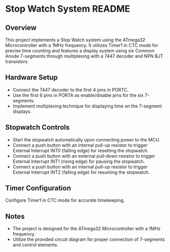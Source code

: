 # Stop Watch System README
## Overview
This project implements a Stop Watch system using the ATmega32 Microcontroller with a 1MHz frequency. It utilizes Timer1 in CTC mode for precise time counting and features a display system using six Common Anode 7-segments through multiplexing with a 7447 decoder and NPN BJT transistors.

## Hardware Setup
- Connect the 7447 decoder to the first 4 pins in PORTC.
- Use the first 6 pins in PORTA as enable/disable pins for the six 7-segments.
- Implement multiplexing technique for displaying time on the 7-segment displays.

## Stopwatch Controls
- Start the stopwatch automatically upon connecting power to the MCU.
- Connect a push button with an internal pull-up resistor to trigger External Interrupt INT0 (falling edge) for resetting the stopwatch.
- Connect a push button with an external pull-down resistor to trigger External Interrupt INT1 (rising edge) for pausing the stopwatch.
- Connect a push button with an internal pull-up resistor to trigger External Interrupt INT2 (falling edge) for resuming the stopwatch.

## Timer Configuration
Configure Timer1 in CTC mode for accurate timekeeping.

## Notes
- The project is designed for the ATmega32 Microcontroller with a 1MHz frequency.
- Utilize the provided circuit diagram for proper connection of 7-segments and control elements.
